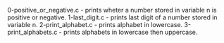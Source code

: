 0-positive_or_negative.c - prints wheter a number stored in variable n is positive or negative.
1-last_digit.c - prints last digit of a number stored in variable n.
2-print_alphabet.c - prints alphabet in lowercase.
3-print_alphabets.c - prints alphabets in lowercase then uppercase.

